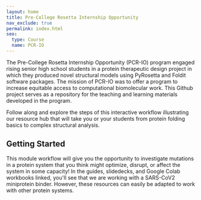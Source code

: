 ```yaml
---
layout: home
title: Pre-College Rosetta Internship Opportunity
nav_exclude: true
permalink: index.html
seo:
  type: Course
  name: PCR-IO
---
```


The Pre-College Rosetta Internship Opportunity (PCR-IO) program engaged rising senior high school students in a protein therapeutic design project in which they produced novel structural models using PyRosetta and Foldit software packages. The mission of PCR-IO was to offer a program to increase equitable access to computational biomolecular work. This Github project serves as a repository for the teaching and learning materials developed in the program.

Follow along and explore the steps of this interactive workflow illustrating our resource hub that will take you or your students from protein folding basics to complex structural analysis.


## Getting Started

This module workflow will give you the opportunity to investigate mutations in a protein system that you think might optimize, disrupt, or affect the system in some capacity! In the guides, slidedecks, and Google Colab workbooks linked, you'll see that we are working with a SARS-CoV2 miniprotein binder. However, these resources can easily be adapted to work with other protein systems.
